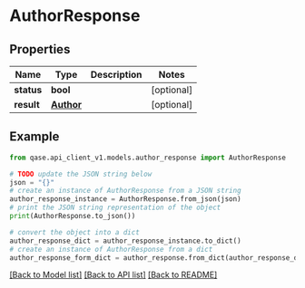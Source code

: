 # AuthorResponse


## Properties

Name | Type | Description | Notes
------------ | ------------- | ------------- | -------------
**status** | **bool** |  | [optional] 
**result** | [**Author**](Author.md) |  | [optional] 

## Example

```python
from qase.api_client_v1.models.author_response import AuthorResponse

# TODO update the JSON string below
json = "{}"
# create an instance of AuthorResponse from a JSON string
author_response_instance = AuthorResponse.from_json(json)
# print the JSON string representation of the object
print(AuthorResponse.to_json())

# convert the object into a dict
author_response_dict = author_response_instance.to_dict()
# create an instance of AuthorResponse from a dict
author_response_form_dict = author_response.from_dict(author_response_dict)
```
[[Back to Model list]](../README.md#documentation-for-models) [[Back to API list]](../README.md#documentation-for-api-endpoints) [[Back to README]](../README.md)


